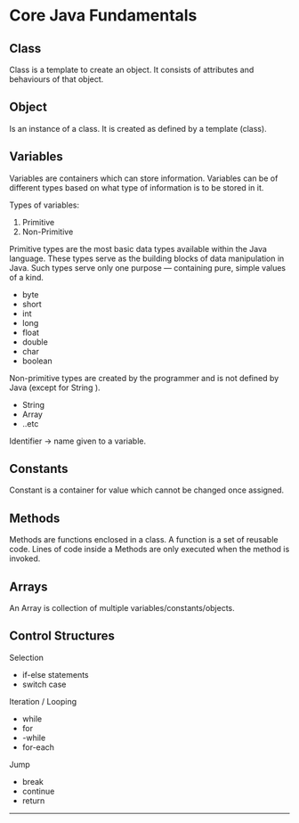 # Core Java Fundamentals

## Class
Class is a template to create an object. It consists of attributes and behaviours of that object.

## Object
Is an instance of a class. It is created as defined by a template (class).

## Variables
Variables are containers which can store information.
Variables can be of different types based on what type of information is to be stored in it.

Types of variables:
1. Primitive
2. Non-Primitive

Primitive types are the most basic data types available within the Java language. These types serve as the building blocks of data manipulation in Java. Such types serve only one purpose — containing pure, simple values of a kind.
 - byte
 - short
 - int
 - long
 - float
 - double
 - char
 - boolean

Non-primitive types are created by the programmer and is not defined by Java (except for String ).
 - String
 - Array
 - ..etc

Identifier -> name given to a variable.

## Constants
Constant is a container for value which cannot be changed once assigned.

## Methods
Methods are functions enclosed in a class. A function is a set of reusable code.
Lines of code inside a Methods are only executed when the method is invoked.


## Arrays
An Array is collection of multiple variables/constants/objects.


## Control Structures

Selection
- if-else statements
- switch case

Iteration / Looping
- while
- for
- -while
- for-each

Jump
- break
- continue
- return

---

